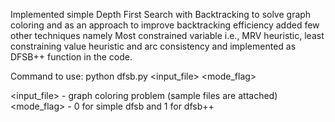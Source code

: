 Implemented simple Depth First Search with Backtracking to solve graph coloring and as an approach to improve backtracking
efficiency added few other techniques namely Most constrained variable i.e., MRV heuristic, least constraining value heuristic 
and arc consistency and implemented as DFSB++ function in the code.

Command to use: python dfsb.py <input_file> <mode_flag>

<input_file>  -  graph coloring problem (sample files are attached)
<mode_flag> - 0 for simple dfsb and 1 for dfsb++

